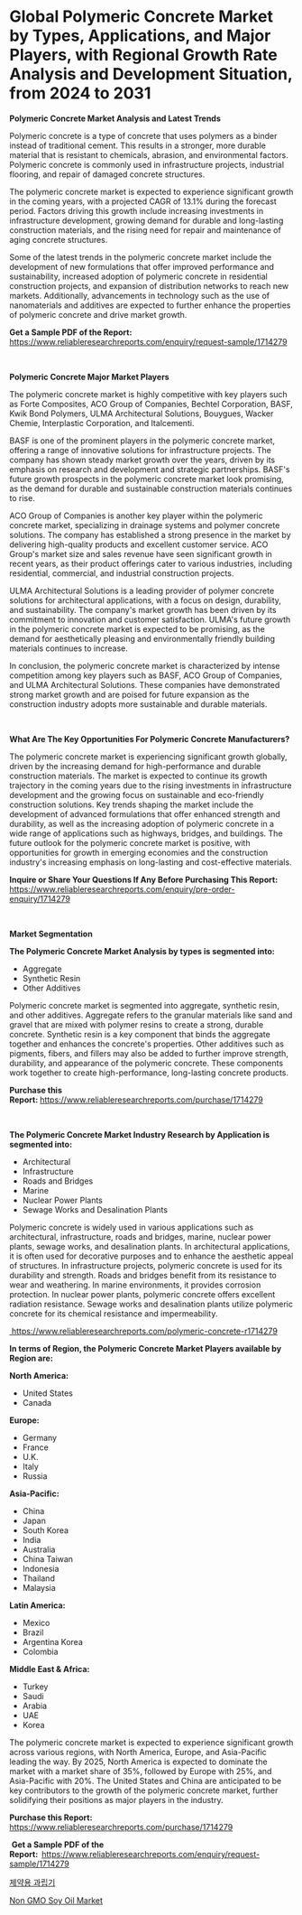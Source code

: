 <p><h1>Global Polymeric Concrete Market by Types, Applications, and Major Players, with Regional Growth Rate Analysis and Development Situation, from 2024 to 2031</h1></p><p><strong>Polymeric Concrete Market Analysis and Latest Trends</strong></p>
<p><p>Polymeric concrete is a type of concrete that uses polymers as a binder instead of traditional cement. This results in a stronger, more durable material that is resistant to chemicals, abrasion, and environmental factors. Polymeric concrete is commonly used in infrastructure projects, industrial flooring, and repair of damaged concrete structures.</p><p>The polymeric concrete market is expected to experience significant growth in the coming years, with a projected CAGR of 13.1% during the forecast period. Factors driving this growth include increasing investments in infrastructure development, growing demand for durable and long-lasting construction materials, and the rising need for repair and maintenance of aging concrete structures.</p><p>Some of the latest trends in the polymeric concrete market include the development of new formulations that offer improved performance and sustainability, increased adoption of polymeric concrete in residential construction projects, and expansion of distribution networks to reach new markets. Additionally, advancements in technology such as the use of nanomaterials and additives are expected to further enhance the properties of polymeric concrete and drive market growth.</p></p>
<p><strong>Get a Sample PDF of the Report:&nbsp;</strong> <a href="https://www.reliableresearchreports.com/enquiry/request-sample/1714279">https://www.reliableresearchreports.com/enquiry/request-sample/1714279</a></p>
<p>&nbsp;</p>
<p><strong>Polymeric Concrete Major Market Players</strong></p>
<p><p>The polymeric concrete market is highly competitive with key players such as Forte Composites, ACO Group of Companies, Bechtel Corporation, BASF, Kwik Bond Polymers, ULMA Architectural Solutions, Bouygues, Wacker Chemie, Interplastic Corporation, and Italcementi. </p><p>BASF is one of the prominent players in the polymeric concrete market, offering a range of innovative solutions for infrastructure projects. The company has shown steady market growth over the years, driven by its emphasis on research and development and strategic partnerships. BASF's future growth prospects in the polymeric concrete market look promising, as the demand for durable and sustainable construction materials continues to rise.</p><p>ACO Group of Companies is another key player within the polymeric concrete market, specializing in drainage systems and polymer concrete solutions. The company has established a strong presence in the market by delivering high-quality products and excellent customer service. ACO Group's market size and sales revenue have seen significant growth in recent years, as their product offerings cater to various industries, including residential, commercial, and industrial construction projects.</p><p>ULMA Architectural Solutions is a leading provider of polymer concrete solutions for architectural applications, with a focus on design, durability, and sustainability. The company's market growth has been driven by its commitment to innovation and customer satisfaction. ULMA's future growth in the polymeric concrete market is expected to be promising, as the demand for aesthetically pleasing and environmentally friendly building materials continues to increase.</p><p>In conclusion, the polymeric concrete market is characterized by intense competition among key players such as BASF, ACO Group of Companies, and ULMA Architectural Solutions. These companies have demonstrated strong market growth and are poised for future expansion as the construction industry adopts more sustainable and durable materials.</p></p>
<p>&nbsp;</p>
<p><strong>What Are The Key Opportunities For Polymeric Concrete Manufacturers?</strong></p>
<p><p>The polymeric concrete market is experiencing significant growth globally, driven by the increasing demand for high-performance and durable construction materials. The market is expected to continue its growth trajectory in the coming years due to the rising investments in infrastructure development and the growing focus on sustainable and eco-friendly construction solutions. Key trends shaping the market include the development of advanced formulations that offer enhanced strength and durability, as well as the increasing adoption of polymeric concrete in a wide range of applications such as highways, bridges, and buildings. The future outlook for the polymeric concrete market is positive, with opportunities for growth in emerging economies and the construction industry's increasing emphasis on long-lasting and cost-effective materials.</p></p>
<p><strong>Inquire or Share Your Questions If Any Before Purchasing This Report:</strong> <a href="https://www.reliableresearchreports.com/enquiry/pre-order-enquiry/1714279">https://www.reliableresearchreports.com/enquiry/pre-order-enquiry/1714279</a></p>
<p>&nbsp;</p>
<p><strong>Market Segmentation</strong></p>
<p><strong>The Polymeric Concrete Market Analysis by types is segmented into:</strong></p>
<p><ul><li>Aggregate</li><li>Synthetic Resin</li><li>Other Additives</li></ul></p>
<p><p>Polymeric concrete market is segmented into aggregate, synthetic resin, and other additives. Aggregate refers to the granular materials like sand and gravel that are mixed with polymer resins to create a strong, durable concrete. Synthetic resin is a key component that binds the aggregate together and enhances the concrete's properties. Other additives such as pigments, fibers, and fillers may also be added to further improve strength, durability, and appearance of the polymeric concrete. These components work together to create high-performance, long-lasting concrete products.</p></p>
<p><strong>Purchase this Report:&nbsp;</strong><a href="https://www.reliableresearchreports.com/purchase/1714279">https://www.reliableresearchreports.com/purchase/1714279</a></p>
<p>&nbsp;</p>
<p><strong>The Polymeric Concrete Market Industry Research by Application is segmented into:</strong></p>
<p><ul><li>Architectural</li><li>Infrastructure</li><li>Roads and Bridges</li><li>Marine</li><li>Nuclear Power Plants</li><li>Sewage Works and Desalination Plants</li></ul></p>
<p><p>Polymeric concrete is widely used in various applications such as architectural, infrastructure, roads and bridges, marine, nuclear power plants, sewage works, and desalination plants. In architectural applications, it is often used for decorative purposes and to enhance the aesthetic appeal of structures. In infrastructure projects, polymeric concrete is used for its durability and strength. Roads and bridges benefit from its resistance to wear and weathering. In marine environments, it provides corrosion protection. In nuclear power plants, polymeric concrete offers excellent radiation resistance. Sewage works and desalination plants utilize polymeric concrete for its chemical resistance and impermeability.</p></p>
<p><a href="https://www.reliableresearchreports.com/polymeric-concrete-r1714279">&nbsp;https://www.reliableresearchreports.com/polymeric-concrete-r1714279</a></p>
<p><strong>In terms of Region, the Polymeric Concrete Market Players available by Region are:</strong></p>
<p>
    <p> <strong> North America: </strong>
        <ul>
            <li>United States</li>
            <li>Canada</li>
        </ul>
        </p> 
    <p> <strong> Europe: </strong>
        <ul>
            <li>Germany</li>
            <li>France</li>
            <li>U.K.</li>
            <li>Italy</li>
            <li>Russia</li>
        </ul>
        </p> 
    <p> <strong> Asia-Pacific: </strong>
        <ul>
            <li>China</li>
            <li>Japan</li>
            <li>South Korea</li>
            <li>India</li>
            <li>Australia</li>
            <li>China Taiwan</li>
            <li>Indonesia</li>
            <li>Thailand</li>
            <li>Malaysia</li>
        </ul>
        </p> 
    <p> <strong> Latin America: </strong>
        <ul>
            <li>Mexico</li>
            <li>Brazil</li>
            <li>Argentina Korea</li>
            <li>Colombia</li>
        </ul>
        </p> 
    <p> <strong> Middle East & Africa: </strong>
        <ul>
            <li>Turkey</li>
            <li>Saudi</li>
            <li>Arabia</li>
            <li>UAE</li>
            <li>Korea</li>
        </ul>
    </p>
    </p>
<p><p>The polymeric concrete market is expected to experience significant growth across various regions, with North America, Europe, and Asia-Pacific leading the way. By 2025, North America is expected to dominate the market with a market share of 35%, followed by Europe with 25%, and Asia-Pacific with 20%. The United States and China are anticipated to be key contributors to the growth of the polymeric concrete market, further solidifying their positions as major players in the industry.</p></p>
<p><strong>Purchase this Report: </strong><a href="https://www.reliableresearchreports.com/purchase/1714279">https://www.reliableresearchreports.com/purchase/1714279</a></p>
<p>&nbsp;<strong>Get a Sample PDF of the Report:&nbsp;&nbsp;</strong><a href="https://www.reliableresearchreports.com/enquiry/request-sample/1714279">https://www.reliableresearchreports.com/enquiry/request-sample/1714279</a></p>
<p><strong></strong></p>
<p><p><a href="https://github.com/lzrvbyqzftro57/Market-Research-Report-List-2/blob/main/1655248110794.md">제약용 과립기</a></p><p><a href="https://issuu.com/reportprime-2/docs/non-gmo-soy-oil-market-size-2030.pp_4a2cb2762238fc">Non GMO Soy Oil Market</a></p></p>